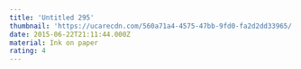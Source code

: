 ```yaml
---
title: 'Untitled 295'
thumbnail: 'https://ucarecdn.com/560a71a4-4575-47bb-9fd0-fa2d2dd33965/'
date: 2015-06-22T21:11:44.000Z
material: Ink on paper
rating: 4
---
```

